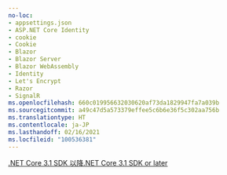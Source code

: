 ```yaml
---
no-loc:
- appsettings.json
- ASP.NET Core Identity
- cookie
- Cookie
- Blazor
- Blazor Server
- Blazor WebAssembly
- Identity
- Let's Encrypt
- Razor
- SignalR
ms.openlocfilehash: 660c019956632030620af73da1829947fa7a039b
ms.sourcegitcommit: a49c47d5a573379effee5c6b6e36f5c302aa756b
ms.translationtype: HT
ms.contentlocale: ja-JP
ms.lasthandoff: 02/16/2021
ms.locfileid: "100536381"
---
```

[<span data-ttu-id="0d5a5-101">.NET Core 3.1 SDK 以降</span><span class="sxs-lookup"><span data-stu-id="0d5a5-101">.NET Core 3.1 SDK or later</span></span>](https://dotnet.microsoft.com/download/dotnet-core/3.1)
